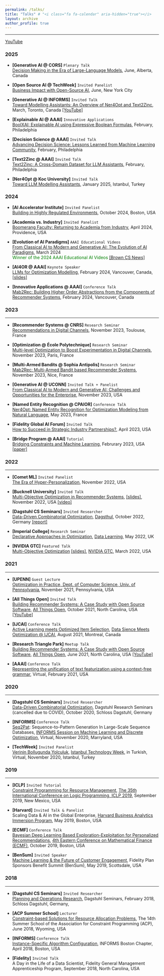 ```yaml
---
permalink: /talks/
title: "Talks" # "<i class="fa fa-calendar" aria-hidden="true"></i>
layout: archive
author_profile: true
---
```


---

<a href="https://www.youtube.com/playlist?list=PL3kNflhPEzie9ivF8N_Z3Ac4d4Sum8iVz"><i class="fab fa-fw fa-youtube" aria-hidden="true"></i> YouTube</a>


### 2025 

* **[Generative AI @ CORS]** `Plenary Talk`\
   [Decision Making in the Era of Large-Language Models](https://nbviewer.org/github/skadio/skadio.github.io/blob/master/files/2025_CORS_Ner2Zinc_Kadioglu.pdf), June, Alberta, Canada

* **[Open Source AI @ TechWeek]** `Invited Panelist`\
   [Business Impact with Open-Source AI](https://partiful.com/e/rbVsVPeTFoekgmfeFl7x), June, New York City

* **[Generative AI @ INFORMS]** `Invited Talk`\
   [Toward Modelling Assistants: An Overview of Ner4Opt and Text2Zinc](https://nbviewer.org/github/skadio/skadio.github.io/blob/master/files/2025_ICS_Ner2Zinc.pdf), March, Toronto, Canada [[YouTube]](https://www.youtube.com/watch?v=mWDapm_CNxQ&list=PL3kNflhPEzie9ivF8N_Z3Ac4d4Sum8iVz)

* **[Explainable AI @ AAAI]** `Innovative Applications`\
   [BoolXAI: Explainable AI using Expressive Boolean Formulas](https://nbviewer.org/github/skadio/skadio.github.io/blob/master/files/2025_IAAI_BoolXAI_Kadioglu.pdf), February, Philadelphia

* **[Decision Science @ AAAI]** `Invited Talk`\
   [Advancing Decision Science: Lessons Learned from Machine Learning Community](https://nbviewer.org/github/skadio/skadio.github.io/blob/master/files/2025_AAAI_Decision_Science_Kadioglu.pdf), February, Philadelphia
   
* **[Text2Zinc @ AAAI]** `Invited Talk`\
   [Text2Zinc: A Cross-Domain Dataset for LLM Assistants](https://nbviewer.org/github/skadio/skadio.github.io/blob/master/files/2025_AAAI_Text2Zinc_Kadioglu.pdf), February, Philadelphia
   
* **[Ner4Opt @ Koc University]** `Invited Talk`\
   [Toward LLM Modelling Assistants](https://ai.ku.edu.tr/ai-meetings/?detail=true&id=710794b3-3991-4df5-9091-926bdd90fa6f), January 2025, Istanbul, Turkey

### 2024 

* **[AI Accelerator Institute]** `Invited Panelist`\
   [Building in Highly Regulated Environments](https://world.aiacceleratorinstitute.com/location/boston/speaker/serdarkadolu), October 2024, Boston, USA

* **[Academia vs. Industry]** `Invited Panelist`\
   [Boomerang Faculty: Returning to Academia from Industry](https://www.linkedin.com/feed/update/urn:li:activity:7178004141556805632/), April 2024, Providence, USA

* **[Evolution of AI Paradigms]** `AAAI Educational Videos`\
   [From Classical AI to Modern and Generative AI: The Evolution of AI Paradigms](https://www.youtube.com/watch?v=8SMmjBQ40YE&list=PL3kNflhPEzie9ivF8N_Z3Ac4d4Sum8iVz&index=2), March 2024<br>
   <span style="color:green"> Winner of the 2024 AAAI Educational AI Videos</span> [[Brown CS News]](https://awards.cs.brown.edu/2024/05/07/serdar-kadioglu-wins-2024-aaai-educational-ai-video-competition/)
   
* **[AI4OR @ AAAI]** `Keynote Speaker`\
   [LLMs for Optimization Modelling](https://ai-or.github.io/2024/#Keynote%20Spearkers), February 2024, Vancouver, Canada, [[slides]](https://nbviewer.org/github/skadio/skadio.github.io/blob/master/files/2024_AAAI_AIOR_Kadioglu.pdf)

* **[Innovative Applications @ AAAI]** `Conference Talk`\
   [Mab2Rec: Building Higher Order Abstractions from the Components of Recommender Systems](https://ojs.aaai.org/index.php/AAAI/article/view/30341), February 2024, Vancouver, Canada

### 2023

---

* **[Recommender Systems @ CNRS]** `Research Seminar`\
   [Recommendations in Digital Channels](https://www.laas.fr/public/fr/multi-level-optimization-boost-experimentation-digital-channels), November 2023, Toulouse, France

* **[Optimization @ École Polytechnique]** `Research Seminar`\
   [Multi-level Optimization to Boost Experimentation in Digital Channels](https://www.lix.polytechnique.fr/optimix/seminars/2023-11-27-serdar-kadioglu/), November 2023, Paris, France

* **[Multi-Armed Bandits @ Sophia Antipolis]** `Research Seminar`\
   [Mab2Rec: Multi-Armed Bandit based Recommender Systems](https://www.i3s.unice.fr/actualite/22-11-2023-expose-de-serdar-kadioglu-associate-professor-of-computer-science-at), November 2023, Nice, France

* **[Generative AI @ UCONN]** `Invited Talk + Panelist`\
   [From Classical AI to Modern and Generative AI: Challenges and Opportunities for the Enterprise](https://cacc.engr.uconn.edu/ai-workshop-home/ai-workshop-2023-savethedate/), November 2023, USA

* **[Named Entity Recognition @ CPAIOR]** `Conference Talk`\
   [Ner4Opt: Named Entity Recognition for Optimization Modeling from Natural Language](https://nbviewer.org/github/skadio/skadio.github.io/blob/master/files/2023_CPAIOR_Kadioglu.pdf), May 2023, France

* **[Fidelity Global AI Forum]** `Invited Talk`\
   [How to Succeed in Strategic Industry Partnerships?](), April 2023, USA
  
* **[Bridge Program @ AAAI]** `Tutorial`\
   [Bridging Constraints and Machine Learning](http://osullivan.ucc.ie/CPML2023/), Februrary 2023, USA [[paper]](http://osullivan.ucc.ie/CPML2023/submissions/09.pdf)

### 2022

---

* **[Comet ML]** `Invited Panelist`\
   [The Era of Hyper-Personalization](https://go.comet.ml/webinar-recommender-systems-for-business-impact.html?utm_source=Serdar&utm_medium=partner&utm_campaign=Webinar_RecSys_2022), November 2022, USA
   
* **[Bucknell University]** `Invited Talk`\
   [Multi-Objective Optimization in Recommender Systems](https://management.blogs.bucknell.edu/2022/11/08/serdar-kadioglu-to-speak-friday-november-11th/), [[slides]](https://nbviewer.org/github/skadio/skadio.github.io/blob/master/files/2022_Bucknell_Kadioglu.pdf), November 2022, USA [[video]](https://mediaspace.bucknell.edu/media/Optimized+Item+Selection+to+Boost+Exploration+for+Recommender+Systems+-+Serdar+Kadioglu%2C+Fidelity%2C+11+11+2022/1_3iou676g/185503823)
   
* **[Dagstuhl CS Seminars]** `Invited Researcher`\
  [Data-Driven Combinatorial Optimization](https://www.dagstuhl.de/en/program/calendar/semhp/?semnr=22431), [Dagsthul](https://www.dagstuhl.de/), October 2022, Germany [[report]](https://drops.dagstuhl.de/opus/volltexte/2023/17825/pdf/dagrep_v012_i010_p166_22431.pdf)

* **[Imperial College]** `Research Seminar`\
  [Declarative Approaches in Optimization](), [Data Learning](https://sites.google.com/view/rossella-arcucci/home/calendar-datalearning), May 2022, UK 

* **[NVIDIA GTC]** `Featured Talk`\
  [Multi-Objective Optimization](https://www.youtube.com/watch?v=_v-B2nRy79w) [[slides]](https://nbviewer.org/github/skadio/skadio.github.io/blob/master/files/S42373.pdf), [NVIDIA GTC](https://www.nvidia.com/gtc), March 2022, USA 
  
### 2021

---

* **[UPENN]** `Guest Lecture`\
  [Optimization in Practice, Dept. of Computer Science, Univ. of Pennsylvania](https://events.seas.upenn.edu/event/cis-189-guest-lecture-optimization-in-practice/), November 2021, Pennsylvania, USA 

* **[All Things Open]** `Invited Talk`\
  [Building Recommender Systems: A Case Study with Open Source Software](https://2021.allthingsopen.org/sessions/building-recommender-systems-a-case-study-with-open-source-software/), [All Things Open](https://2021.allthingsopen.org/speakers/serdar-kadioglu/), October 2021, North Carolina, USA [[YouTube]](https://www.youtube.com/watch?v=54d_YUalvOA)
  
 * **[IJCAI]** `Conference Talk`\
    [Active Learning meets Optimized Item Selection](https://arxiv.org/abs/2112.03105), [Data Sience Meets Optimization @ IJCAI](https://sites.google.com/view/ijcai2021dso), August 2021, Montreal, Canada  

* **[Research Triangle Park]** `Meetup Talk`\
  [Building Recommender Systems: A Case Study with Open Source Software](https://www.meetup.com/All-Things-Open-RTP-Meetup/events/277669517), [All Things Open](https://www.allthingsopen.org/), June 2021, North Carolina, USA [[YouTube]](https://www.youtube.com/watch?v=fK4g9yF31Pk)

* **[AAAI]** `Conference Talk`\
  [Representing the unification of text featurization using a context-free grammar](https://ojs.aaai.org/index.php/AAAI/article/view/17814), Virtual, February 2021, USA


### 2020 

---

* **[Dagstuhl CS Seminars]** `Invited Researcher`\
  [Data-Driven Combinatorial Optimization](https://www.dagstuhl.de/en/program/calendar/semhp/?semnr=20421), Dagstuhl Research Seminars (cancelled due to COVID), October 2020, Schloss Dagstuhl, Germany 


* **[INFORMS]** `Conference Talk`\
  [Seq2Pat](https://github.com/fidelity/seq2pat): Sequence-to-Pattern Generation In Large-Scale Sequence Databases, [INFORMS Session on Machine Learning and Discrete Optimization](http://meetings2.informs.org/wordpress/annual2020/), Virtual, November 2020, Marryland, USA
  
* **[TechWeek]** `Invited Panelist`\
   [Verinin Bollugunda Yolculuk](https://www.istanbultechweek.com/konusmacilar), [Istanbul Technology Week](https://www.istanbultechweek.com/etkinlik), in Turkish, Virtual, November 2020, Istanbul, Turkey

### 2019

---

* **[ICLP]** `Invited Tutorial`\
  [Constraint Programming for Resource Management](https://www.cs.nmsu.edu/ALP/iclp2019/tutorials.html#cprm), [The 35th International Conference on Logic Programming, ICLP 2019](https://www.cs.nmsu.edu/ALP/iclp2019/index.html), September 2019, New Mexico, USA

  

* **[Harvard]** `Invited Talk & Panelist`\
  Scaling Data & AI in the Global Enterprise, [Harvard Business Analytics Immersion Program](https://harvardbusinessanalytics.online/index11-d.html?experimentid=18982231620&x=OFB&s=search_brand_google&l=GGL%7CHU-CBA%7CSEM%7CBRD%7CTIER0%7CBROAD%7CBrand%7COffline%7CAnalytics&ef_id=c:411344181960_d:c_n:g_ti:kwd-334218783598&ds_rl=1283482&ds_rl=1283482&gclid=Cj0KCQiAqo3-BRDoARIsAE5vnaJ-1_koONbHob-8Ndr2ufrT50oEBYpU9dd-SCW-I-uch9wLKlNr3U8aAlcgEALw_wcB&gclsrc=aw.ds), May 2019, Boston, USA

  

* **[ECMF]** `Conference Talk`\
  [Bayesian Deep Learning Based Exploration-Exploitation for Personalized Recommendations](https://sites.google.com/view/ecmf4/program), [4th Eastern Conference on Mathematical Finance (ECMF)](https://sites.google.com/view/ecmf4/home), October 2019, Boston, USA

  

* **[BenSum]**  `Invited Speaker`\
  [Machine Learning & the Future of Customer Engagement](https://fidelitystockplansummit.com/), Fidelity Plan Sponsors Benefit Summit (BenSum), May 2019, Scottsdale, USA



### **2018**

---

* **[Dagstuhl CS Seminars]** `Invited Researcher`\
  [Planning and Operations Research](https://www.dagstuhl.de/en/program/calendar/semhp/?semnr=18071), Dagstuhl Seminars, February 2018, Schloss Dagstuhl, Germany, 

* **[ACP Summer School]** `Lecturer`\
  [Constraint-based Solutions for Resource Allocation Problems](https://school.a4cp.org/summer2018/#speakers), The 14th Summer School of the Association for Constraint Programming (ACP), June 2018, Wyoming, USA

* **[INFORMS]** `Conference Talk`\
  [Instance-Specific Algorithm Configuration](https://connect.informs.org/communities/community-home/digestviewer/viewthread?GroupId=469&MessageKey=db1ebdc0-61af-404b-a46e-8b92214fbb9e&CommunityKey=1d5653fa-85c8-46b3-8176-869b140e5e3c&tab=digestviewer&ReturnUrl=%2Funiversityofminnesota%2Fourdiscussiongroup), INFORMS Boston Chapter, April 2018, Boston, USA


* **[Fidelity]** `Invited Talk`\
  A Day in the Life of a Data Scientist, Fidelity General Management Apprenticeship Program, September 2018, North Carolina, USA
